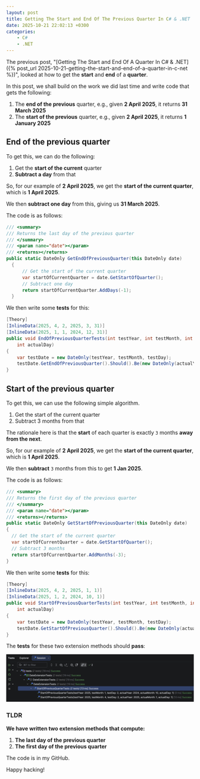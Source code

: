 ```yaml
---
layout: post
title: Getting The Start and End Of The Previous Quarter In C# & .NET
date: 2025-10-21 22:02:13 +0300
categories:
    - C#
    - .NET
---
```


The previous post, "[Getting The Start and End Of A Quarter In C# & .NET]({% post_url 2025-10-21-getting-the-start-and-end-of-a-quarter-in-c-net %})", looked at how to get the **start** and **end** of a **quarter**.

In this post, we shall build on the work we did last time and write code that gets the following:

1. The **end of the previous** quarter, e.g., given **2 April 2025**, it returns **31 March 2025**
2. The **start of the previous** quarter, e.g., given **2 April 2025**, it returns **1 January 2025**

## End of the previous quarter

To get this, we can do the following:

1. Get the **start of the current** quarter
2. **Subtract a day** from that

So, for our example of **2 April 2025**, we get the **start of the current quarter**, which is **1 April 2025**.

We then **subtract one day** from this, giving us **31 March 2025**.

The code is as follows:

```c#
/// <summary>
/// Returns the last day of the previous quarter
/// </summary>
/// <param name="date"></param>
/// <returns></returns>
public static DateOnly GetEndOfPreviousQuarter(this DateOnly date)
  {
      // Get the start of the current quarter
      var startOfCurrentQuarter = date.GetStartOfQuarter();
      // Subtract one day
      return startOfCurrentQuarter.AddDays(-1);
  }
```

We then write some **tests** for this:

```c#
[Theory]
[InlineData(2025, 4, 2, 2025, 3, 31)]
[InlineData(2025, 1, 1, 2024, 12, 31)]
public void EndOfPreviousQuarterTests(int testYear, int testMonth, int testDay, int actualYear, int actualMonth,
    int actualDay)
{
    var testDate = new DateOnly(testYear, testMonth, testDay);
    testDate.GetEndOfPreviousQuarter().Should().Be(new DateOnly(actualYear, actualMonth, actualDay));
}
```

## Start of the previous quarter

To get this, we can use the following simple algorithm.

1. Get the start of the current quarter
2. Subtract 3 months from that

The rationale here is that the **start** of each quarter is exactly `3` months **away from the next**.

So, for our example of **2 April 2025**, we get the **start of the current quarter**, which is **1 April 2025**.

We then **subtract** `3` months from this to get **1 Jan 2025**.

The code is as follows:

```c#
/// <summary>
/// Returns the first day of the previous quarter
/// </summary>
/// <param name="date"></param>
/// <returns></returns>
public static DateOnly GetStartOfPreviousQuarter(this DateOnly date)
{
  // Get the start of the current quarter
  var startOfCurrentQuarter = date.GetStartOfQuarter();
  // Subtract 3 months
  return startOfCurrentQuarter.AddMonths(-3);
}
```

We then write some **tests** for this:

```c#
[Theory]
[InlineData(2025, 4, 2, 2025, 1, 1)]
[InlineData(2025, 1, 2, 2024, 10, 1)]
public void StartOfPreviousQuarterTests(int testYear, int testMonth, int testDay, int actualYear, int actualMonth,
    int actualDay)
{
    var testDate = new DateOnly(testYear, testMonth, testDay);
    testDate.GetStartOfPreviousQuarter().Should().Be(new DateOnly(actualYear, actualMonth, actualDay));
}
```

The **tests** for these two extension methods should **pass**:

![previousquartertests](../images/2025/10/previousquartertests.png)

### TLDR

**We have written two extension methods that compute:**

1. **The last day of the previous quarter**
2. **The first day of the previous quarter**

The code is in my GitHub.

Happy hacking!
